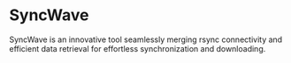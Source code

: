 # SyncWave
SyncWave is an innovative tool seamlessly merging rsync connectivity and efficient data retrieval for effortless synchronization and downloading.
